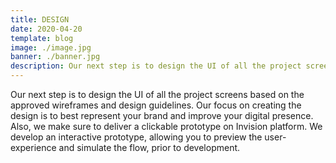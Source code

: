 ```yaml
---
title: DESIGN
date: 2020-04-20
template: blog
image: ./image.jpg
banner: ./banner.jpg
description: Our next step is to design the UI of all the project screens based
---
```


Our next step is to design the UI of all the project screens based on the approved wireframes and design guidelines. Our focus on creating the design is to best represent your brand and improve your digital presence. Also, we make sure to deliver a clickable prototype on Invision platform. We develop an interactive prototype, allowing you to preview the user-experience and simulate the flow, prior to development.

